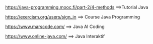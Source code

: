 https://java-programming.mooc.fi/part-2/4-methods ==>Tutorial Java

https://exercism.org/users/sign_in  ==> Course Java Programming

https://www.marscode.com/      ==> Java AI Coding

https://www.online-java.com/   ==> Java Interaktif
